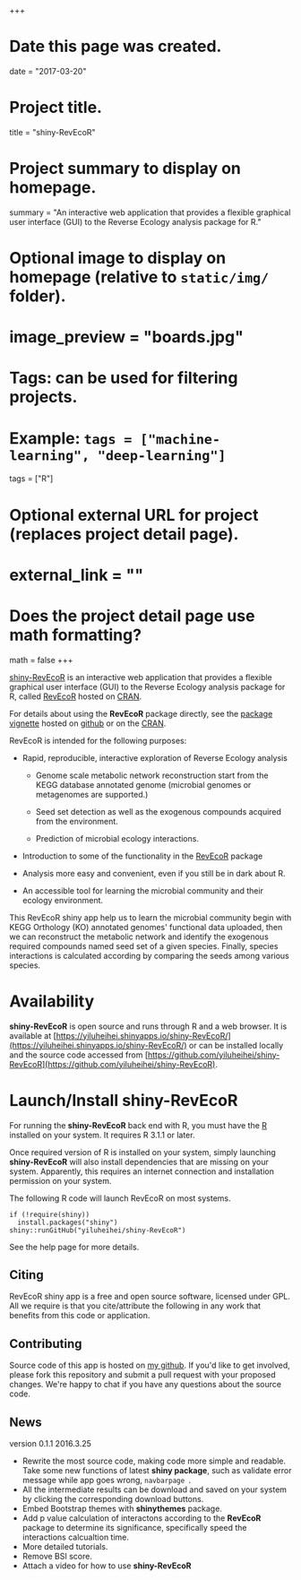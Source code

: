 +++
# Date this page was created.
date = "2017-03-20"

# Project title.
title = "shiny-RevEcoR"

# Project summary to display on homepage.
summary = "An interactive web application that provides a flexible graphical user interface (GUI) to the Reverse Ecology analysis package for R."
# Optional image to display on homepage (relative to `static/img/` folder).
# image_preview = "boards.jpg"

# Tags: can be used for filtering projects.
# Example: `tags = ["machine-learning", "deep-learning"]`
tags = ["R"]

# Optional external URL for project (replaces project detail page).
# external_link = ""

# Does the project detail page use math formatting?
math = false
+++

[shiny-RevEcoR](https://github.com/yiluheihei/shiny-RevEcoR)
is an interactive web application that provides 
a flexible graphical user interface (GUI) to the Reverse Ecology analysis package for R, called [RevEcoR](https://github.com/yiluheihei/RevEcoR/) hosted on [CRAN](https://cran.r-project.org/web/packages/RevEcoR/index.html). 

For details about using the **RevEcoR** package directly,
see the [package vignette](https://github.com/yiluheihei/RevEcoR/vignettes/RevEcoR.Rmd) hosted on [github](https://github.com/) or on the [CRAN](https://cran.r-project.org/web/packages/RevEcoR/index.html).

RevEcoR is intended for the following purposes:

- Rapid, reproducible, interactive exploration of Reverse Ecology analysis
 
  - Genome scale metabolic network reconstruction start from the KEGG database annotated genome (microbial genomes or metagenomes are supported.)

  - Seed set detection as well as the exogenous compounds acquired from the environment.

  - Prediction of microbial ecology interactions.
  
- Introduction to some of the functionality in the [RevEcoR](https://github.com/yiluheihei/RevEcoR/) package

- Analysis more easy and convenient, even if you still be in dark about R.

- An accessible tool for learning the microbial community and their ecology environment.


This RevEcoR shiny app help us to learn the microbial community begin with  KEGG Orthology (KO) annotated genomes' functional data uploaded, then we can reconstruct the metabolic network and identify the exogenous required compounds named seed set of a given species. Finally, species interactions is calculated according by comparing the seeds among various species.

# Availability

**shiny-RevEcoR** is open source and runs through R and a web browser. It is available at 
[https://yiluheihei.shinyapps.io/shiny-RevEcoR/](https://yiluheihei.shinyapps.io/shiny-RevEcoR/) or can be installed locally and the source code accessed from 
[https://github.com/yiluheihei/shiny-RevEcoR](https://github.com/yiluheihei/shiny-RevEcoR).

# Launch/Install shiny-RevEcoR

For running the **shiny-RevEcoR** back end with R, you must have the [R](http://cran.r-project.org/) installed on your system. It requires R 3.1.1 or later. 

Once required version of R is installed on your system, simply launching **shiny-RevEcoR** will also install dependencies that are missing on your system. Apparently, this requires an internet connection and installation permission on your system.

The following R code will launch RevEcoR on most systems.

```{r}
if (!require(shiny))
  install.packages("shiny") 
shiny::runGitHub("yiluheihei/shiny-RevEcoR")
```

See the help page for more details.

##  Citing

RevEcoR shiny app is a free and open source software, licensed under GPL.
All we require is that you cite/attribute the following
in any work that benefits from this code or application.

## Contributing

Source code of this app is hosted on [my github](https://github.com/yiluheihei/shiny-RevEcoR). If you'd like to get involved, please fork this repository and submit a pull request with your proposed changes. We're happy to chat if you have any questions about the source code.

## News

version 0.1.1 2016.3.25

- Rewrite the most source code,  making code more simple and readable.  Take some new functions of latest **shiny package**, such as  validate error message while app goes wrong, `navbarpage `.
- All the intermediate results can be download and saved on your system by clicking the corresponding download buttons.
- Embed Bootstrap themes with **shinythemes** package.
- Add p value calculation of interactons according to the **RevEcoR** package to determine its significance, specifically speed the interactions calcualtion time.
- More detailed tutorials.
- Remove BSI score.
- Attach a video for how to use **shiny-RevEcoR**